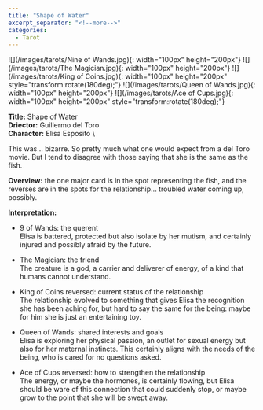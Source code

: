 ```yaml
---
title: "Shape of Water"
excerpt_separator: "<!--more-->"
categories:
  - Tarot
---
```


![](/images/tarots/Nine of Wands.jpg){: width="100px" height="200px"}
![](/images/tarots/The Magician.jpg){: width="100px" height="200px"}
![](/images/tarots/King of Coins.jpg){: width="100px" height="200px" style="transform:rotate(180deg);"}
![](/images/tarots/Queen of Wands.jpg){: width="100px" height="200px"}
![](/images/tarots/Ace of Cups.jpg){: width="100px" height="200px" style="transform:rotate(180deg);"}

**Title:** Shape of Water \
**Driector:** Guillermo del Toro \
**Character:** Elisa Esposito \

This was... bizarre. So pretty much what one would expect from a del Toro movie. But I tend to disagree with those saying that she is the same as the fish.

<!--more-->

**Overview:** the one major card is in the spot representing the fish, and the reverses are in the spots for the relationship... troubled water coming up, possibly.

**Interpretation:**

* 9 of Wands: the querent \
Elisa is battered, protected but also isolate by her mutism, and certainly injured and possibly afraid by the future.

* The Magician: the friend \
The creature is a god, a carrier and deliverer of energy, of a kind that humans cannot understand.

* King of Coins reversed: current status of the relationship \
The relationship evolved to something that gives Elisa the recognition she has been aching for, but hard to say the same for the being: maybe for him she is just an entertaining toy.

* Queen of Wands: shared interests and goals \
Elisa is exploring her physical passion, an outlet for sexual energy but also for her maternal instincts. This certainly aligns with the needs of the being, who is cared for no questions asked.

* Ace of Cups reversed: how to strengthen the relationship \
The energy, or maybe the hormones, is certainly flowing, but Elisa should be ware of this connection that could suddenly stop, or maybe grow to the point that she will be swept away.